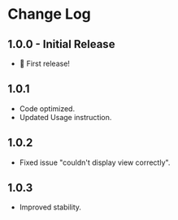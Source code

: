# Change Log

## 1.0.0 - Initial Release

- 🎉 First release!

## 1.0.1

- Code optimized.
- Updated Usage instruction.

## 1.0.2

- Fixed issue "couldn't display view correctly".

## 1.0.3

- Improved stability.